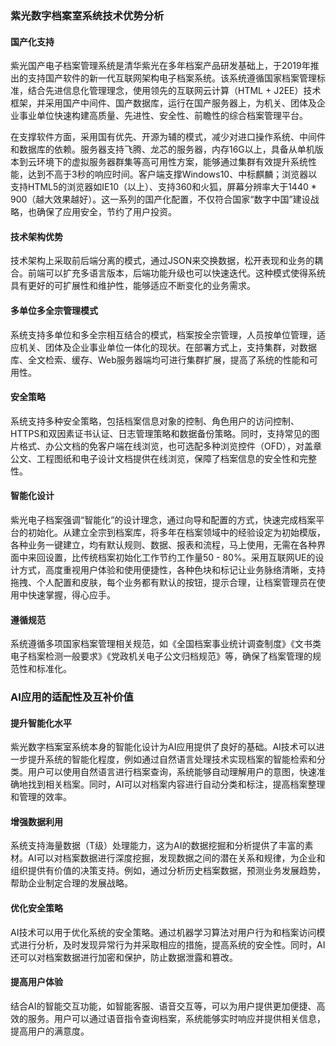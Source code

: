 ### 紫光数字档案室系统技术优势分析

#### 国产化支持
紫光国产电子档案管理系统是清华紫光在多年档案产品研发基础上，于2019年推出的支持国产软件的新一代互联网架构电子档案系统。该系统遵循国家档案管理标准，结合先进信息化管理理念，使用领先的互联网云计算（HTML + J2EE）技术框架，并采用国产中间件、国产数据库，运行在国产服务器上，为机关、团体及企业事业单位快速构建高质量、先进性、安全性、前瞻性的综合档案管理平台。

在支撑软件方面，采用国有优先、开源为辅的模式，减少对进口操作系统、中间件和数据库的依赖。服务器支持飞腾、龙芯的服务器，内存16G以上，具备从单机版本到云环境下的虚拟服务器群集等高可用性方案，能够通过集群有效提升系统性能，达到不高于3秒的响应时间。客户端支撑Windows10、中标麒麟；浏览器以支持HTML5的浏览器如IE10（以上）、支持360和火狐，屏幕分辨率大于1440 * 900（越大效果越好）。这一系列的国产化配置，不仅符合国家“数字中国”建设战略，也确保了应用安全，节约了用户投资。

#### 技术架构优势
技术架构上采取前后端分离的模式，通过JSON来交换数据，松开表现和业务的耦合。前端可以扩充多语言版本，后端功能升级也可以快速迭代。这种模式使得系统具有更好的可扩展性和维护性，能够适应不断变化的业务需求。

#### 多单位多全宗管理模式
系统支持多单位和多全宗相互结合的模式，档案按全宗管理，人员按单位管理，适应机关、团体及企业事业单位一体化的现状。在部署方式上，支持集群，对数据库、全文检索、缓存、Web服务器端均可进行集群扩展，提高了系统的性能和可用性。

#### 安全策略
系统支持多种安全策略，包括档案信息对象的控制、角色用户的访问控制、HTTPS和双因素证书认证、日志管理策略和数据备份策略。同时，支持常见的图片格式、办公文档的免客户端在线浏览，也可选配多种浏览控件（OFD），对盖章公文、工程图纸和电子设计文档提供在线浏览，保障了档案信息的安全性和完整性。

#### 智能化设计
紫光电子档案强调“智能化”的设计理念，通过向导和配置的方式，快速完成档案平台的初始化。从建立全宗到档案库，将多年在档案领域中的经验设定为初始模版，各种业务一键建立，均有默认规则、数据、报表和流程，马上使用，无需在各种界面中来回设置，比传统档案初始化工作节约工作量50 - 80%。采用互联网UE的设计方式，高度重视用户体验和使用便捷性，各种色块和标记让业务脉络清晰，支持拖拽、个人配置和皮肤，每个业务都有默认的按钮，提示合理，让档案管理员在使用中快速掌握，得心应手。

#### 遵循规范
系统遵循多项国家档案管理相关规范，如《全国档案事业统计调查制度》《文书类电子档案检测一般要求》《党政机关电子公文归档规范》等，确保了档案管理的规范性和标准化。

### AI应用的适配性及互补价值

#### 提升智能化水平
紫光数字档案室系统本身的智能化设计为AI应用提供了良好的基础。AI技术可以进一步提升系统的智能化程度，例如通过自然语言处理技术实现档案的智能检索和分类。用户可以使用自然语言进行档案查询，系统能够自动理解用户的意图，快速准确地找到相关档案。同时，AI可以对档案内容进行自动分类和标注，提高档案整理和管理的效率。

#### 增强数据利用
系统支持海量数据（T级）处理能力，这为AI的数据挖掘和分析提供了丰富的素材。AI可以对档案数据进行深度挖掘，发现数据之间的潜在关系和规律，为企业和组织提供有价值的决策支持。例如，通过分析历史档案数据，预测业务发展趋势，帮助企业制定合理的发展战略。

#### 优化安全策略
AI技术可以用于优化系统的安全策略。通过机器学习算法对用户行为和档案访问模式进行分析，及时发现异常行为并采取相应的措施，提高系统的安全性。同时，AI还可以对档案数据进行加密和保护，防止数据泄露和篡改。

#### 提高用户体验
结合AI的智能交互功能，如智能客服、语音交互等，可以为用户提供更加便捷、高效的服务。用户可以通过语音指令查询档案，系统能够实时响应并提供相关信息，提高用户的满意度。